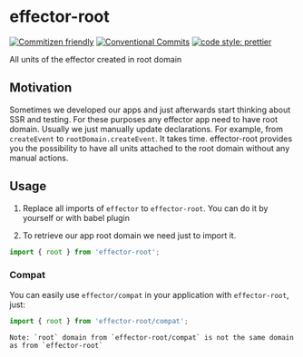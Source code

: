 # effector-root

[![Commitizen friendly](https://img.shields.io/badge/commitizen-friendly-brightgreen.svg)](http://commitizen.github.io/cz-cli/) [![Conventional Commits](https://img.shields.io/badge/Conventional%20Commits-1.0.0-yellow.svg)](https://conventionalcommits.org) [![code style: prettier](https://img.shields.io/badge/code_style-prettier-ff69b4.svg)](http://prettier.io)

All units of the effector created in root domain

## Motivation

Sometimes we developed our apps and just afterwards start thinking about SSR and testing. For these purposes any effector app need to have root domain.
Usually we just manually update declarations. For example, from `createEvent` to `rootDomain.createEvent`. It takes time. effector-root provides you the possibility to have all units attached to the root domain without any manual actions.

## Usage

1. Replace all imports of `effector` to `effector-root`. You can do it by yourself or with babel plugin

2. To retrieve our app root domain we need just to import it.

```js
import { root } from 'effector-root';
```

### Compat

You can easily use `effector/compat` in your application with `effector-root`, just:

```ts
import { root } from 'effector-root/compat';
```

    Note: `root` domain from `effector-root/compat` is not the same domain as from `effector-root`
